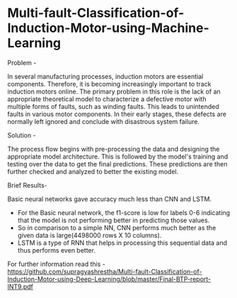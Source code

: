 # Multi-fault-Classification-of-Induction-Motor-using-Machine-Learning

Problem -

In several manufacturing processes, induction motors are essential components. Therefore, it is becoming increasingly important to track induction motors online. The primary
problem in this role is the lack of an appropriate theoretical model to characterize a defective motor with multiple forms of faults, such as winding faults. This leads to unintended
faults in various motor components. In their early stages, these defects are normally left ignored and conclude with disastrous system failure.


Solution -

The process flow begins with pre-processing the data and designing the appropriate model architecture. This is followed by the model's training and testing over the data to get the final predictions. These predictions are then further checked and analyzed to better the existing model.


Brief Results-

Basic neural networks gave accuracy much less than CNN and LSTM.
* For the Basic neural network, the f1-score is low for labels 0-6 indicating that the model is not performing better in predicting those values.
* So in comparison to a simple NN, CNN performs much better as the given data is large(4498000 rows X 10 columns).
* LSTM is a type of RNN that helps in processing this sequential data and thus performs even better.

For further information read this - https://github.com/supragyashrestha/Multi-fault-Classification-of-Induction-Motor-using-Deep-Learning/blob/master/Final-BTP-report-INT9.pdf
